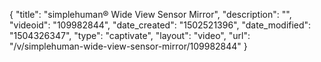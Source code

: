 {
    "title": "simplehuman&reg; Wide View Sensor Mirror",
    "description": "",
    "videoid": "109982844",
    "date_created": "1502521396",
    "date_modified": "1504326347",
    "type": "captivate",
    "layout": "video",
    "url": "\/v\/simplehuman-wide-view-sensor-mirror\/109982844"
}